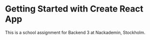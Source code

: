 # Getting Started with Create React App

This is a school assignment for Backend 3 at Nackademin, Stockholm. 